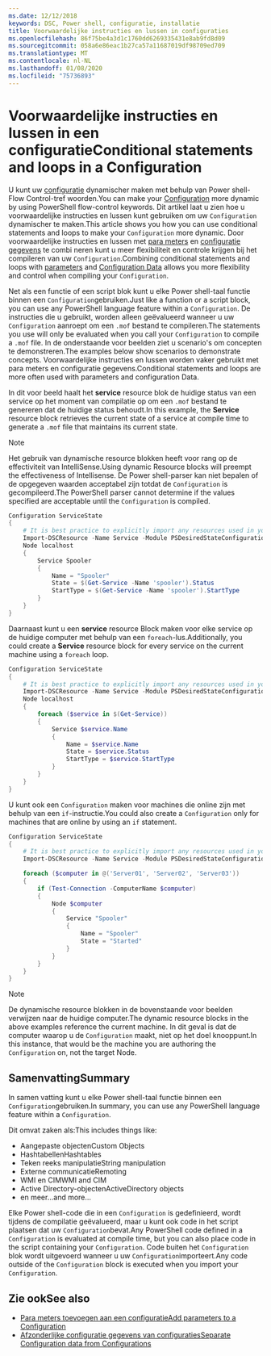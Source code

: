 ```yaml
---
ms.date: 12/12/2018
keywords: DSC, Power shell, configuratie, installatie
title: Voorwaardelijke instructies en lussen in configuraties
ms.openlocfilehash: 86f75be4a3d1c1760dd6269335431e8ab9fd8d09
ms.sourcegitcommit: 058a6e86eac1b27ca57a11687019df98709ed709
ms.translationtype: MT
ms.contentlocale: nl-NL
ms.lasthandoff: 01/08/2020
ms.locfileid: "75736893"
---
```

# <a name="conditional-statements-and-loops-in-a-configuration"></a><span data-ttu-id="a0504-103">Voorwaardelijke instructies en lussen in een configuratie</span><span class="sxs-lookup"><span data-stu-id="a0504-103">Conditional statements and loops in a Configuration</span></span>

<span data-ttu-id="a0504-104">U kunt uw [configuratie](configurations.md) dynamischer maken met behulp van Power shell-Flow Control-tref woorden.</span><span class="sxs-lookup"><span data-stu-id="a0504-104">You can make your [Configuration](configurations.md) more dynamic by using PowerShell flow-control keywords.</span></span> <span data-ttu-id="a0504-105">Dit artikel laat u zien hoe u voorwaardelijke instructies en lussen kunt gebruiken om uw `Configuration` dynamischer te maken.</span><span class="sxs-lookup"><span data-stu-id="a0504-105">This article shows you how you can use conditional statements and loops to make your `Configuration` more dynamic.</span></span> <span data-ttu-id="a0504-106">Door voorwaardelijke instructies en lussen met [para meters](add-parameters-to-a-configuration.md) en [configuratie gegevens](configData.md) te combi neren kunt u meer flexibiliteit en controle krijgen bij het compileren van uw `Configuration`.</span><span class="sxs-lookup"><span data-stu-id="a0504-106">Combining conditional statements and loops with [parameters](add-parameters-to-a-configuration.md) and [Configuration Data](configData.md) allows you more flexibility and control when compiling your `Configuration`.</span></span>

<span data-ttu-id="a0504-107">Net als een functie of een script blok kunt u elke Power shell-taal functie binnen een `Configuration`gebruiken.</span><span class="sxs-lookup"><span data-stu-id="a0504-107">Just like a function or a script block, you can use any PowerShell language feature within a `Configuration`.</span></span>
<span data-ttu-id="a0504-108">De instructies die u gebruikt, worden alleen geëvalueerd wanneer u uw `Configuration` aanroept om een `.mof` bestand te compileren.</span><span class="sxs-lookup"><span data-stu-id="a0504-108">The statements you use will only be evaluated when you call your `Configuration` to compile a `.mof` file.</span></span> <span data-ttu-id="a0504-109">In de onderstaande voor beelden ziet u scenario's om concepten te demonstreren.</span><span class="sxs-lookup"><span data-stu-id="a0504-109">The examples below show scenarios to demonstrate concepts.</span></span> <span data-ttu-id="a0504-110">Voorwaardelijke instructies en lussen worden vaker gebruikt met para meters en configuratie gegevens.</span><span class="sxs-lookup"><span data-stu-id="a0504-110">Conditional statements and loops are more often used with parameters and configuration Data.</span></span>

<span data-ttu-id="a0504-111">In dit voor beeld haalt het **service** resource blok de huidige status van een service op het moment van compilatie op om een `.mof` bestand te genereren dat de huidige status behoudt.</span><span class="sxs-lookup"><span data-stu-id="a0504-111">In this  example, the **Service** resource block retrieves the current state of a service at compile time to generate a `.mof` file that maintains its current state.</span></span>

> [!NOTE]
> <span data-ttu-id="a0504-112">Het gebruik van dynamische resource blokken heeft voor rang op de effectiviteit van IntelliSense.</span><span class="sxs-lookup"><span data-stu-id="a0504-112">Using dynamic Resource blocks will preempt the effectiveness of Intellisense.</span></span> <span data-ttu-id="a0504-113">De Power shell-parser kan niet bepalen of de opgegeven waarden acceptabel zijn totdat de `Configuration` is gecompileerd.</span><span class="sxs-lookup"><span data-stu-id="a0504-113">The PowerShell parser cannot determine if the values specified are acceptable until the `Configuration` is compiled.</span></span>

```powershell
Configuration ServiceState
{
    # It is best practice to explicitly import any resources used in your Configurations.
    Import-DSCResource -Name Service -Module PSDesiredStateConfiguration
    Node localhost
    {
        Service Spooler
        {
            Name = "Spooler"
            State = $(Get-Service -Name 'spooler').Status
            StartType = $(Get-Service -Name 'spooler').StartType
        }
    }
}
```

<span data-ttu-id="a0504-114">Daarnaast kunt u een **service** resource Block maken voor elke service op de huidige computer met behulp van een `foreach`-lus.</span><span class="sxs-lookup"><span data-stu-id="a0504-114">Additionally, you could create a **Service** resource block for every service on the current machine using a `foreach` loop.</span></span>

```powershell
Configuration ServiceState
{
    # It is best practice to explicitly import any resources used in your Configurations.
    Import-DSCResource -Name Service -Module PSDesiredStateConfiguration
    Node localhost
    {
        foreach ($service in $(Get-Service))
        {
            Service $service.Name
            {
                Name = $service.Name
                State = $service.Status
                StartType = $service.StartType
            }
        }
    }
}
```

<span data-ttu-id="a0504-115">U kunt ook een `Configuration` maken voor machines die online zijn met behulp van een `if`-instructie.</span><span class="sxs-lookup"><span data-stu-id="a0504-115">You could also create a `Configuration` only for machines that are online by using an `if` statement.</span></span>

```powershell
Configuration ServiceState
{
    # It is best practice to explicitly import any resources used in your Configurations.
    Import-DSCResource -Name Service -Module PSDesiredStateConfiguration

    foreach ($computer in @('Server01', 'Server02', 'Server03'))
    {
        if (Test-Connection -ComputerName $computer)
        {
            Node $computer
            {
                Service "Spooler"
                {
                    Name = "Spooler"
                    State = "Started"
                }
            }
        }
    }
}
```

> [!NOTE]
> <span data-ttu-id="a0504-116">De dynamische resource blokken in de bovenstaande voor beelden verwijzen naar de huidige computer.</span><span class="sxs-lookup"><span data-stu-id="a0504-116">The dynamic resource blocks in the above examples reference the current machine.</span></span> <span data-ttu-id="a0504-117">In dit geval is dat de computer waarop u de `Configuration` maakt, niet op het doel knooppunt.</span><span class="sxs-lookup"><span data-stu-id="a0504-117">In this instance, that would be the machine you are authoring the `Configuration` on, not the target Node.</span></span>

<!---
Mention Get-DSCConfigurationFromSystem
-->

## <a name="summary"></a><span data-ttu-id="a0504-118">Samenvatting</span><span class="sxs-lookup"><span data-stu-id="a0504-118">Summary</span></span>

<span data-ttu-id="a0504-119">In samen vatting kunt u elke Power shell-taal functie binnen een `Configuration`gebruiken.</span><span class="sxs-lookup"><span data-stu-id="a0504-119">In summary, you can use any PowerShell language feature within a `Configuration`.</span></span>

<span data-ttu-id="a0504-120">Dit omvat zaken als:</span><span class="sxs-lookup"><span data-stu-id="a0504-120">This includes things like:</span></span>

- <span data-ttu-id="a0504-121">Aangepaste objecten</span><span class="sxs-lookup"><span data-stu-id="a0504-121">Custom Objects</span></span>
- <span data-ttu-id="a0504-122">Hashtabellen</span><span class="sxs-lookup"><span data-stu-id="a0504-122">Hashtables</span></span>
- <span data-ttu-id="a0504-123">Teken reeks manipulatie</span><span class="sxs-lookup"><span data-stu-id="a0504-123">String manipulation</span></span>
- <span data-ttu-id="a0504-124">Externe communicatie</span><span class="sxs-lookup"><span data-stu-id="a0504-124">Remoting</span></span>
- <span data-ttu-id="a0504-125">WMI en CIM</span><span class="sxs-lookup"><span data-stu-id="a0504-125">WMI and CIM</span></span>
- <span data-ttu-id="a0504-126">Active Directory-objecten</span><span class="sxs-lookup"><span data-stu-id="a0504-126">ActiveDirectory objects</span></span>
- <span data-ttu-id="a0504-127">en meer...</span><span class="sxs-lookup"><span data-stu-id="a0504-127">and more...</span></span>

<span data-ttu-id="a0504-128">Elke Power shell-code die in een `Configuration` is gedefinieerd, wordt tijdens de compilatie geëvalueerd, maar u kunt ook code in het script plaatsen dat uw `Configuration`bevat.</span><span class="sxs-lookup"><span data-stu-id="a0504-128">Any PowerShell code defined in a `Configuration` is evaluated at compile time, but you can also place code in the script containing your `Configuration`.</span></span> <span data-ttu-id="a0504-129">Code buiten het `Configuration` blok wordt uitgevoerd wanneer u uw `Configuration`importeert.</span><span class="sxs-lookup"><span data-stu-id="a0504-129">Any code outside of the `Configuration` block is executed when you import your `Configuration`.</span></span>

## <a name="see-also"></a><span data-ttu-id="a0504-130">Zie ook</span><span class="sxs-lookup"><span data-stu-id="a0504-130">See also</span></span>

- [<span data-ttu-id="a0504-131">Para meters toevoegen aan een configuratie</span><span class="sxs-lookup"><span data-stu-id="a0504-131">Add parameters to a Configuration</span></span>](add-parameters-to-a-configuration.md)
- [<span data-ttu-id="a0504-132">Afzonderlijke configuratie gegevens van configuraties</span><span class="sxs-lookup"><span data-stu-id="a0504-132">Separate Configuration data from Configurations</span></span>](configData.md)
